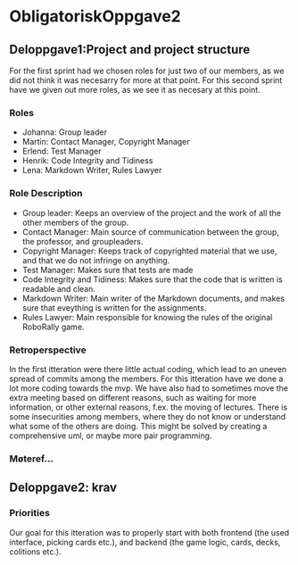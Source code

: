 # ObligatoriskOppgave2

## Deloppgave1:Project and project structure
For the first sprint had we chosen roles for just two of our members, as we did not think it was necesarry for more at that point. For this second sprint have we given out more roles, as we see it as necesary at this point.

### Roles
* Johanna: Group leader
* Martin: Contact Manager, Copyright Manager
* Erlend: Test Manager
* Henrik: Code Integrity and Tidiness
* Lena: Markdown Writer, Rules Lawyer

### Role Description
* Group leader: Keeps an overview of the project and the work of all the other members of the group.
* Contact Manager: Main source of communication between the group, the professor, and groupleaders.
* Copyright Manager: Keeps track of copyrighted material that we use, and that we do not infringe on anything.
* Test Manager: Makes sure that tests are made
* Code Integrity and Tidiness: Makes sure that the code that is written is readable and clean.
* Markdown Writer: Main writer of the Markdown documents, and makes sure that eveything is written for the assignments.
* Rules Lawyer: Main responsible for knowing the rules of the original RoboRally game.

### Retroperspective
In the first itteration were there little actual coding, which lead to an uneven spread of commits among the members. For this itteration have we done a lot more coding towards the mvp.
We have also had to sometimes move the extra meeting based on different reasons, such as waiting for more information, or other external reasons, f.ex. the moving of lectures.
There is some insecurities among members, where they do not know or understand what some of the others are doing. This might be solved by creating a comprehensive uml, or maybe more pair programming. 

### Møteref...


## Deloppgave2: krav
### Priorities
Our goal for this itteration was to properly start with both frontend (the used interface, picking cards etc.), and backend (the game logic, cards, decks, colitions etc.).

